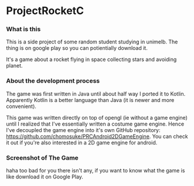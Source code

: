 # ProjectRocketC
### What is this
This is a side project of some random student studying in unimelb. The thing is on google play so you can potientially download it.

It's a game about a rocket flying in space collecting stars and avoiding planet.

### About the development process
The game was first written in Java until about half way I ported it to Kotlin. Apparently Kotlin is a better language than Java (it is newer and more convenient).

This game was written directly on top of opengl (ie without a game engine) until I realized that I've essentially written a costume game engine. Hence I've decoupled the game engine into it's own GitHub repository: https://github.com/chomosuke/PRCAndroid2DGameEngine. You can check it out if you're also interested in a 2D game engine for android.

### Screenshot of The Game
haha too bad for you there isn't any, if you want to know what the game is like download it on Google Play.
